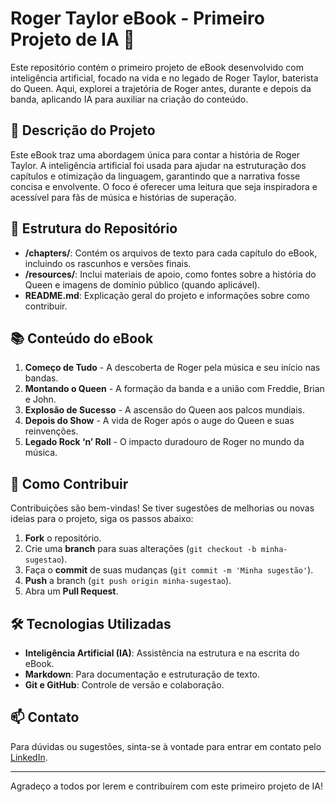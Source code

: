 # Roger Taylor eBook - Primeiro Projeto de IA 🎸

Este repositório contém o primeiro projeto de eBook desenvolvido com inteligência artificial, focado na vida e no legado de Roger Taylor, baterista do Queen. Aqui, explorei a trajetória de Roger antes, durante e depois da banda, aplicando IA para auxiliar na criação do conteúdo.

## 📝 Descrição do Projeto

Este eBook traz uma abordagem única para contar a história de Roger Taylor. A inteligência artificial foi usada para ajudar na estruturação dos capítulos e otimização da linguagem, garantindo que a narrativa fosse concisa e envolvente. O foco é oferecer uma leitura que seja inspiradora e acessível para fãs de música e histórias de superação.

## 📂 Estrutura do Repositório

- **/chapters/**: Contém os arquivos de texto para cada capítulo do eBook, incluindo os rascunhos e versões finais.
- **/resources/**: Inclui materiais de apoio, como fontes sobre a história do Queen e imagens de domínio público (quando aplicável).
- **README.md**: Explicação geral do projeto e informações sobre como contribuir.

## 📚 Conteúdo do eBook

1. **Começo de Tudo** - A descoberta de Roger pela música e seu início nas bandas.
2. **Montando o Queen** - A formação da banda e a união com Freddie, Brian e John.
3. **Explosão de Sucesso** - A ascensão do Queen aos palcos mundiais.
4. **Depois do Show** - A vida de Roger após o auge do Queen e suas reinvenções.
5. **Legado Rock ‘n’ Roll** - O impacto duradouro de Roger no mundo da música.

## 🚀 Como Contribuir

Contribuições são bem-vindas! Se tiver sugestões de melhorias ou novas ideias para o projeto, siga os passos abaixo:

1. **Fork** o repositório.
2. Crie uma **branch** para suas alterações (`git checkout -b minha-sugestao`).
3. Faça o **commit** de suas mudanças (`git commit -m 'Minha sugestão'`).
4. **Push** a branch (`git push origin minha-sugestao`).
5. Abra um **Pull Request**.

## 🛠️ Tecnologias Utilizadas

- **Inteligência Artificial (IA)**: Assistência na estrutura e na escrita do eBook.
- **Markdown**: Para documentação e estruturação de texto.
- **Git e GitHub**: Controle de versão e colaboração.

## 📫 Contato

Para dúvidas ou sugestões, sinta-se à vontade para entrar em contato pelo [LinkedIn](https://www.linkedin.com).

---

Agradeço a todos por lerem e contribuírem com este primeiro projeto de IA!

